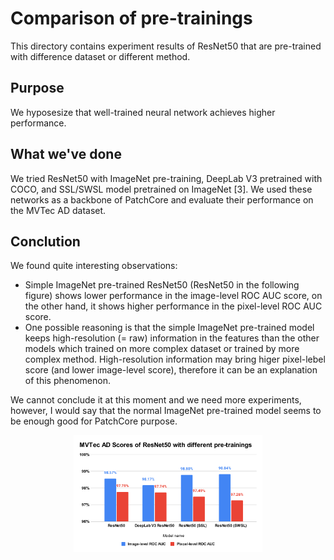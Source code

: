 Comparison of pre-trainings
================================================================================

This directory contains experiment results of ResNet50 that are pre-trained
with difference dataset or different method.


Purpose
--------------------------------------------------------------------------------

We hyposesize that well-trained neural network achieves higher performance.


What we've done
--------------------------------------------------------------------------------

We tried ResNet50 with ImageNet pre-training, DeepLab V3 pretrained with COCO,
and SSL/SWSL model pretrained on ImageNet [3]. 
We used these networks as a backbone of PatchCore and evaluate their
performance on the MVTec AD dataset.


Conclution
--------------------------------------------------------------------------------

We found quite interesting observations:

- Simple ImageNet pre-trained ResNet50 (ResNet50 in the following figure)
  shows lower performance in the image-level ROC AUC score, on the other hand,
  it shows higher performance in the pixel-level ROC AUC score.
- One possible reasoning is that the simple ImageNet pre-trained model
  keeps high-resolution (= raw) information in the features than the other
  models which trained on more complex dataset or trained by more complex
  method. High-resolution information may bring higer pixel-lebel score
  (and lower image-level score), therefore it can be an explanation
  of this phenomenon.

We cannot conclude it at this moment and we need more experiments, however,
I would say that the normal ImageNet pre-trained model seems to be enough
good for PatchCore purpose.

<div align="center">
    <img width="60%" src="figures/MVTecAD_ResNet50_with_different_pretrainings.svg" />
</div>
